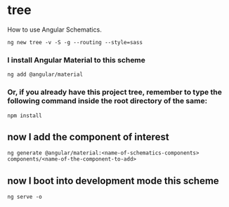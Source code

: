 # tree

How to use Angular Schematics.

```shell
ng new tree -v -S -g --routing --style=sass
```

### I install Angular Material to this scheme

```shell
ng add @angular/material
```

### Or, if you already have this project tree, remember to type the following command inside the root directory of the same:

```shell
npm install
```

## now I add the component of interest

```shell
ng generate @angular/material:<name-of-schematics-components> components/<name-of-the-component-to-add>
```

## now I boot into development mode this scheme

```shell
ng serve -o
```
